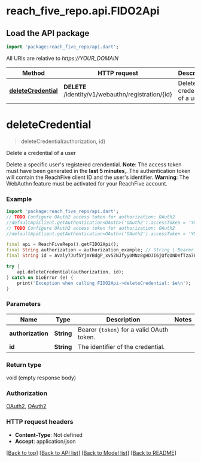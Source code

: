 # reach_five_repo.api.FIDO2Api

## Load the API package
```dart
import 'package:reach_five_repo/api.dart';
```

All URIs are relative to *https://YOUR_DOMAIN*

Method | HTTP request | Description
------------- | ------------- | -------------
[**deleteCredential**](FIDO2Api.md#deletecredential) | **DELETE** /identity/v1/webauthn/registration/{id} | Delete a credential of a user


# **deleteCredential**
> deleteCredential(authorization, id)

Delete a credential of a user

Delete a specific user's registered crendential.  **Note**: The access token must have been generated in the **last 5 minutes**,. The authentication token will contain the ReachFive client ID and the user's identifier.  **Warning**: The WebAuthn feature must be activated for your ReachFive account. 

### Example
```dart
import 'package:reach_five_repo/api.dart';
// TODO Configure OAuth2 access token for authorization: OAuth2
//defaultApiClient.getAuthentication<OAuth>('OAuth2').accessToken = 'YOUR_ACCESS_TOKEN';
// TODO Configure OAuth2 access token for authorization: OAuth2
//defaultApiClient.getAuthentication<OAuth>('OAuth2').accessToken = 'YOUR_ACCESS_TOKEN';

final api = ReachFiveRepo().getFIDO2Api();
final String authorization = authorization_example; // String | Bearer `{token}` for a valid OAuth token.
final String id = AValy7JUf5YjmYBdgP_xv5ZNJfyy0MNz8gHDJI6jQfqONDVfTza7Eq-ICNk6vcBKVT2NOavKTMRSiTjduwN7dAs_EcF3j9Zadb5EIBYq3KZgUw==; // String | The identifier of the credential.

try {
    api.deleteCredential(authorization, id);
} catch on DioError (e) {
    print('Exception when calling FIDO2Api->deleteCredential: $e\n');
}
```

### Parameters

Name | Type | Description  | Notes
------------- | ------------- | ------------- | -------------
 **authorization** | **String**| Bearer `{token}` for a valid OAuth token. | 
 **id** | **String**| The identifier of the credential. | 

### Return type

void (empty response body)

### Authorization

[OAuth2](../README.md#OAuth2), [OAuth2](../README.md#OAuth2)

### HTTP request headers

 - **Content-Type**: Not defined
 - **Accept**: application/json

[[Back to top]](#) [[Back to API list]](../README.md#documentation-for-api-endpoints) [[Back to Model list]](../README.md#documentation-for-models) [[Back to README]](../README.md)


